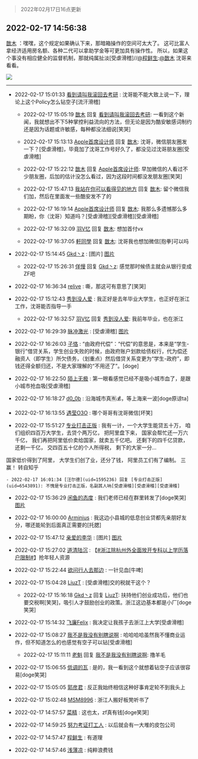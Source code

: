 > 2022年02月17日16点更新
<link rel="stylesheet" href="https://cdn.jsdelivr.net/gh/taotie6/sampleJSON@main/css/photo_show.css">
<meta name="referrer" content="no-referrer" />


 ## 2022-02-17 14:56:38 

 [㪚木](https://www.coolapk.com/feed/33619981?shareKey=NzQ2ZjNlZjRlNjFhNjIwZGYyNTc~) ：嘿嘿，这个规定如果确认下来，那暗箱操作的空间可太大了。
这可比富人拿经济适用房名额、各种二代可以拿助学金等可更加具有操作性。
所以，如果这个事没有相应健全的监督机制，那就纯属扯淡[受虐滑稽]//<a class="feed-link-uname" href="/u/程鲜生">@程鲜生</a>:<a class="feed-link-uname" href="/u/㪚木">@㪚木</a> 沈哥来看看。 

<div class="album">
<img class="img-item" src="http://image.coolapk.com/feed/2019/0414/11/1081091_1555213610_192@320x240.gif" />
</div>

 ------- 

- 2022-02-17 15:01:33 [看到请叫我滚回去考研](uid=3241499) : 沈哥能不能大致上说一下，理论上这个Policy怎么钻空子[流汗滑稽] 

    - 2022-02-17 15:05:19 [㪚木](uid=1081091) 回复 [看到请叫我滚回去考研](uid=3241499): 一看到这个新闻，我就想出不下5种掌控利益流向的方法，但无论是因为酷安敏感词制约还是因为话题或许敏感，每种都没法细说[笑哭] 

    - 2022-02-17 15:13:13 [Apple首席设计师](uid=1550816) 回复 [㪚木](uid=1081091): 沈哥，微信朋友圈发一下？[受虐滑稽]，毕竟加了沈哥工作号好久了，都没见过沈哥朋友圈[受虐滑稽] 

    - 2022-02-17 15:22:12 [㪚木](uid=1081091) 回复 [Apple首席设计师](uid=1550816): 早加微信的人看过不少朋友圈，后加的估计没怎么看过，因为这段时间都没发朋友圈[笑哭] 

    - 2022-02-17 15:47:13 [我站在你可以看得见的地方](uid=1262232) 回复 [㪚木](uid=1081091): 留个微信我们加，然后在里面发一些酷安发不了的 

    - 2022-02-17 16:19:14 [Apple首席设计师](uid=1550816) 回复 [㪚木](uid=1081091): 我那么多遗憾那么多期盼，你（沈哥）知道吗？[受虐滑稽][受虐滑稽][受虐滑稽] 

    - 2022-02-17 16:32:09 [羽V忆](uid=1291531) 回复 [㪚木](uid=1081091): 想加首付vx 

    - 2022-02-17 16:37:05 [軒同學](uid=882039) 回复 [㪚木](uid=1081091): 沈哥我也想加微信[抱拳]可以吗 

- 2022-02-17 15:14:45 [Gkd丶z](uid=2491267) : [图片] [图片](http://image.coolapk.com/feed/2022/0217/15/2491267_b32f5961_1950_3797_505@1080x2136.jpeg)

    - 2022-02-17 15:26:31 [佯慢](uid=888105) 回复 [Gkd丶z](uid=2491267): 感觉那时候债主就会从银行变成ZF吧 

- 2022-02-17 16:36:34 [relive](uid=1401589) : 嘶，那这可有意思了[笑哭] 

- 2022-02-17 15:12:43 [秀到没人爱](uid=13703718) : 我正好是去年毕业大学生，也正好在浙江工作，沈哥能否指导一手 

    - 2022-02-17 16:32:57 [羽V忆](uid=1291531) 回复 [秀到没人爱](uid=13703718): 我前年毕业，也在浙江 

- 2022-02-17 16:29:39 [脉冲激光](uid=1825566) : [受虐滑稽] [图片](http://image.coolapk.com/feed/2022/0217/16/1825566_6578_4435_255@1324x646.jpg)

- 2022-02-17 16:26:03 [子恪](uid=698574) : “由政府代偿”：“代偿”的意思是，本来是“学生-银行”借贷关系，学生创业失败的时候，由政府账户划款给债权行，代为偿还融资人（即学生）所欠债务，（划重点）然后借贷关系变更为“学生-政府”，即钱还得全额归还，不是大家理解的“不用还了”。[doge] 

- 2022-02-17 16:22:50 [陌上无极](uid=1205770) : 第一眼看感觉已经不是吸小城市血了，是跟小城市抢血吸[受虐滑稽] 

- 2022-02-17 16:18:27 [d0_0b](uid=466123) : 沿海城市真🈶💰，等上海来一波[doge原谅ta] 

- 2022-02-17 16:13:55 [遇莹O3O](uid=3796779) : 哪个哥哥有沈哥微信[坏笑] 

- 2022-02-17 15:51:27 [专业打击正版](uid=6543891) : 我有一计，一个大学生能贷五十万，
咱们组织四百万大学生，去贷个两万亿，
把阿里盘下来，
国家会帮忙还一万六千亿，
我们再把阿里低价卖给国家，就卖五千亿吧。
还剩下的四千亿贷款，
还剩一千亿，
交四百五十亿的个人所得税，
剩下的大家一分…

国家低价得到了阿里，
大学生们创了业<!--break-->，还分了钱，
阿里员工们有了编制。
三赢！
转自知乎 

    - 2022-02-17 16:01:34 [汪尔德](uid=1595236) 回复 [专业打击正版](uid=6543891): 不愧是专业打击正版，名副其人呐[受虐滑稽][受虐滑稽][受虐滑稽] 

- 2022-02-17 15:36:29 [闲鱼的态度](uid=3298233) : 我们老师已经在群里转发了[doge笑哭] [图片](http://image.coolapk.com/feed/2022/0217/15/3298233_150c67f9_3389_2876_169@1323x744.jpeg)

- 2022-02-17 16:00:00 [Arminius](uid=1185530) : 我这边小县城的低息创业贷都先亲朋好友分，哪还能轮到后面真正需要的[托腮] 

- 2022-02-17 15:47:12 [亲爱的李华](uid=1323228) : [图片] [图片](http://image.coolapk.com/feed/2022/0217/15/1323228_c63874ef_4031_4444_120@539x471.jpeg)

- 2022-02-17 15:27:02 [道清陆沉](uid=889471) : 【<a class="feed-link-tag" href="/t/浙江除杭州外全面放开专科以上学历落户限制?type=0">#浙江除杭州外全面放开专科以上学历落户限制#</a>】抢年轻人资源 

- 2022-02-17 15:22:44 [欲问行人去那边](uid=826969) : 一针见血[牛啤] 

- 2022-02-17 15:04:28 [LiuzT](uid=2145927) : [受虐滑稽]交的税就干这个？ 

    - 2022-02-17 15:16:18 [Gkd丶z](uid=2491267) 回复 [LiuzT](uid=2145927): 扶持他们创业成功后，他们也要交税啊[笑哭]，吸引人才鼓励创业的政策。浙江这边基本都是小厂[doge笑哭] 

- 2022-02-17 15:14:32 [飞廉Felix](uid=900024) : 我决定让我孩子去浙江上大学[受虐滑稽] 

- 2022-02-17 15:08:27 [我不是我没有别瞎说啊](uid=2231912) : 哈哈哈哈虽然我不懂商业运作，但不知道怎么的也感觉有空子可以钻[受虐滑稽] 

    - 2022-02-17 15:11:11 [老魁](uid=1703096) 回复 [我不是我没有别瞎说啊](uid=2231912): 撸羊毛 

- 2022-02-17 15:06:55 [低调的瓦](uid=2123123) : 是的，我一看到这个就想着钻空子应该很容易[doge笑哭] 

- 2022-02-17 15:05:05 [郭彦君](uid=1005201) : 反正我始终相信这种好事肯定轮不到我头上 

- 2022-02-17 15:02:48 [MSM8996](uid=649196) : 浙江人搬好板凳听书了 

- 2022-02-17 14:57:57 [菜精](uid=2075001) : 这也太，zf真有钱[doge笑哭] 

- 2022-02-17 14:59:25 [努力考证打工人](uid=1012180) : 以后就会有一大堆的皮包公司 

- 2022-02-17 14:57:47 [程鲜生](uid=845250) : 有道理 

- 2022-02-17 14:57:46 [浅薄凉](uid=1630624) : 纯粹浪费钱 

